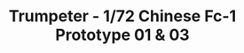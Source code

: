 ---
layout: product
title: "Trumpeter - 1/72 Chinese Fc-1 Prototype 01 & 03"
price: "2750" 
desc: "N/A"
img_path: "/assets/img/TRU01658.jpg"
brand: "N/A"
available: false
special_offer: false
new: false
soon: false
cat: "010000"
subcat: "013400"
subsubcat: "0N/A"
sifra: "TRU01658"
popular: true
---